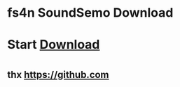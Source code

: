 #      fs4n SoundSemo Download



# Start [Download](https://fs4n.github.io/SoundSemo/SoundSome.html)

# 



#



# 




## thx https://github.com
